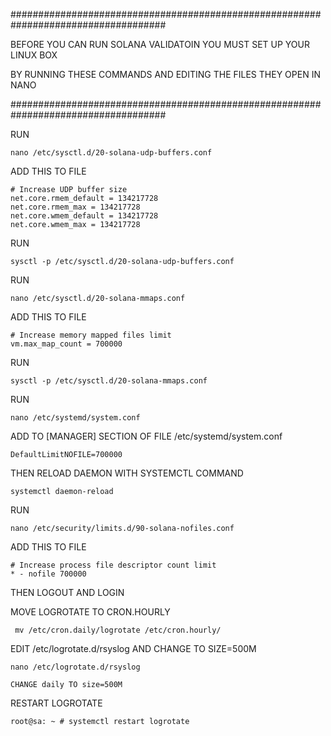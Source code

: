 ####################################################################################     
      
BEFORE YOU CAN RUN SOLANA VALIDATOIN YOU MUST SET UP YOUR LINUX BOX 

BY RUNNING THESE COMMANDS AND EDITING THE FILES THEY OPEN IN NANO

####################################################################################
    
RUN 

    nano /etc/sysctl.d/20-solana-udp-buffers.conf

ADD THIS TO FILE

    # Increase UDP buffer size
    net.core.rmem_default = 134217728
    net.core.rmem_max = 134217728
    net.core.wmem_default = 134217728
    net.core.wmem_max = 134217728   
    
RUN 

    sysctl -p /etc/sysctl.d/20-solana-udp-buffers.conf
    
RUN 

    nano /etc/sysctl.d/20-solana-mmaps.conf

ADD THIS TO FILE    
    
    # Increase memory mapped files limit
    vm.max_map_count = 700000
    
RUN 

    sysctl -p /etc/sysctl.d/20-solana-mmaps.conf

RUN

    nano /etc/systemd/system.conf
    
ADD TO [MANAGER] SECTION OF FILE /etc/systemd/system.conf
    
    DefaultLimitNOFILE=700000   

THEN RELOAD DAEMON WITH SYSTEMCTL COMMAND

    systemctl daemon-reload
        
RUN 

    nano /etc/security/limits.d/90-solana-nofiles.conf 

ADD THIS TO FILE

    # Increase process file descriptor count limit
    * - nofile 700000
    
THEN LOGOUT AND LOGIN


MOVE LOGROTATE TO CRON.HOURLY

     mv /etc/cron.daily/logrotate /etc/cron.hourly/

EDIT /etc/logrotate.d/rsyslog AND CHANGE TO SIZE=500M

    nano /etc/logrotate.d/rsyslog
    
    CHANGE daily TO size=500M
    
RESTART LOGROTATE

    root@sa: ~ # systemctl restart logrotate
